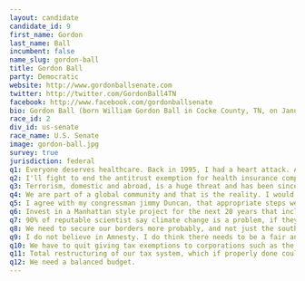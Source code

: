 ```yaml
---
layout: candidate
candidate_id: 9
first_name: Gordon
last_name: Ball
incumbent: false
name_slug: gordon-ball
title: Gordon Ball
party: Democratic
website: http://www.gordonballsenate.com
twitter: http://twitter.com/GordonBall4TN
facebook: http://www.facebook.com/gordonballsenate
bio: Gordon Ball (born William Gordon Ball in Cocke County, TN, on January 29, 1949) has been practicing law since 1975 as a licensed Tennessee attorney who focuses on consumer rights and antitrust class actions. Ball graduated from East Tennessee State University (ETSU), Johnson City, TN, in 1970 with a Bachelor of Science degree. He received his law degree from the Cecil C. Humphreys School of Law at Memphis State University in 1974.<br><br>Ball has been admitted to or appeared before a multitude of federal and state courts across the United States, including the United States Supreme Court, the United States Courts of Appeals for the Fourth, Sixth, Seventh, and Ninth Circuits. He has appeared in courts in well over half of the States.<br><br>Ball served as an Assistant United States District Attorney for the Eastern District of Tennessee. In 1977, he served as a delegate and Vice President to Tennessee's last Constitutional Convention. He campaigned for a seat in the United States House of Representatives in 1978 against Jimmy Quillen, and shortly thereafter, returned to private practice where he specialized in the defense of ""white-collar"" federal prosecutions.<br><br>For nearly two decades, Ball has been a pioneer in plaintiff's class action lawsuits on behalf of victims of abuse by powerful corporations. Ball has a long record of successfully litigating cases on behalf of both individuals and classes, particularly in cases involving antitrust violations, such as monopolization and price-fixing. Ball's aggregate multi-billion dollar recoveries have included cases against oil companies, telecommunication companies, health care companies, insurance companies, pharmaceutical companies, banks, auto manufacturers, record manufacturers, paper manufacturers, vitamin makers, boat manufacturers, stucco manufacturers and supermarket chains.<br><br>Upon settlements in numerous cases in which the presiding court is presented an opportunity to make charitable awards (cy pres awards) to national, regional, state and local charitable organizations, Gordon Ball has been instrumental in seeking the award of residual funds for charities and other institutions, including St. Jude's Hospital, The Wounded Warrior???s Project, the United Way, Public Justice, Boys & Girls Clubs, East Tennessee State University, the University of Tennessee Building Fund, and the University of Memphis School of Law.<br><br>Ball is currently campaigning for the Democratic nomination in the 2014 United States Senate race. He is clear on his intentions as a candidate for politicians to serve a term, a maximum of two terms and vacate the office for others to run.<br><br>Education<br><br>Cosby High School, Cocke County, Tennessee<br>East Tennessee State University, B.S. History<br>University of Memphis, Cecil C. Humpreys School of Law, J.D.
race_id: 2
div_id: us-senate
race_name: U.S. Senate
image: gordon-ball.jpg
survey: true
jurisdiction: federal
q1: Everyone deserves healthcare. Back in 1995, I had a heart attack. A month later, I had another one. That was nineteen (19) years ago. I???m healthy now. Of course, the medical bills piled up, but unlike many Americans, I had good health insurance and was also financially able to handle the enormous costs of medical care. However, many American families are financially ruined by catastrophic medical situations, which push them over the economic cliff. In the 21st century, American families should not have to choose between feeding, clothing and sheltering their children, or taking them to the doctor.
q2: I'll fight to end the antitrust exemption for health insurance companies regarding the Affordable Care Act ???an exemption that currently allows insurance companies the luxury of not having to compete for business, resulting in higher premiums for American consumers.
q3: Terrorism, domestic and abroad, is a huge threat and has been since the 1972 Olympics. The biggest long term national security threat is our debt that we owe to china.
q4: We are part of a global community and that is the reality. I would put the oxygen mask on our country first and make sure we are breathing. Think about it, if we had the money back from the Iraq war we could build a school in every county of the country.
q5: I agree with my congressman jimmy Duncan, that appropriate steps were taken and there should be no boots on the ground should be utilized by the US.
q6: Invest in a Manhattan style project for the next 20 years that includes wind, solar, nuclear,and coal and build the keystone pipeline. We must prepare for the generations to come by using all the options available to us.
q7: 90% of reputable scientist say climate change is a problem, if they are to be believed, we must curb our emissions, but to do so without other industrial countries agreement is senseless.
q8: We need to secure our borders more probably, and not just the southern border.
q9: I do not believe in Amnesty. I do think there needs to be a fair and clear path for immigrants in this country to obtain citizenship and laws are in place to do that, but it needs to also be fair to taxpayers and legal immigrants.
q10: We have to quit giving tax exemptions to corporations such as the oil industry and Wall Street. And it is imperative that we crack down on wasteful spending.
q11: Total restructuring of our tax system, which if properly done could create 1 million good paying jobs to rebuild our infrastructure for the 21st century. This must be a bi-partisan effort.
q12: We need a balanced budget.
---
```

